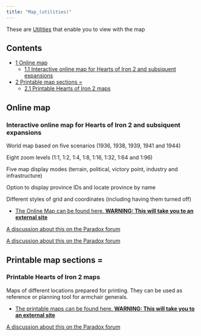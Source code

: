 ```yaml
---
title: "Map_(utilities)"
---
```


These are [Utilities](/Utilities "Utilities") that enable you to view
with the map

## Contents

-   [ 1 Online map ](#Online_map)
    -   [ 1.1 Interactive online map for Hearts of Iron 2 and subsiquent
        expansions
        ](#Interactive_online_map_for_Hearts_of_Iron_2_and_subsiquent_expansions)
-   [ 2 Printable map sections = ](#Printable_map_sections_.3D)
    -   [ 2.1 Printable Hearts of Iron 2 maps
        ](#Printable_Hearts_of_Iron_2_maps)

##  Online map 

###  Interactive online map for Hearts of Iron 2 and subsiquent expansions 

World map based on five scenarios (1936, 1938, 1939, 1941 and 1944)

Eight zoom levels (1:1, 1:2, 1:4, 1:8, 1:16, 1:32, 1:64 and 1:96)

Five map display modes (terrain, political, victory point, industry and
infrastructure)

Option to display province IDs and locate province by name

Different styles of grid and coordinates (including having them turned
off)

-   [The Online Map can be found here. **WARNING: This will take you to
    an external site**](http://www.ederon.net/hoi2iom.aspx)

[A discussion about this on the Paradox
forum](https://forum.paradoxplaza.com/forum/index.php?threads/hoi2-online-map-not-only-for-modders.199294/)

[A discussion about this on the Paradox
forum](https://forum.paradoxplaza.com/forum/index.php?threads/clickable-world-map.180972/)

##    Printable map sections = 

###  Printable Hearts of Iron 2 maps 

Maps of different locations prepared for printing. They can be used as
reference or planning tool for armchair generals.

-   [The printable maps can be found here. **WARNING: This will take you
    to an external
    site**](http://www.ederon.net/HeartsofIron2/Downloads/PrintableMaps/tabid/81/Default.aspx)

[A discussion about this on the Paradox
forum](https://forum.paradoxplaza.com/forum/index.php?threads/printable-maps-for-hoi2.193673/)
